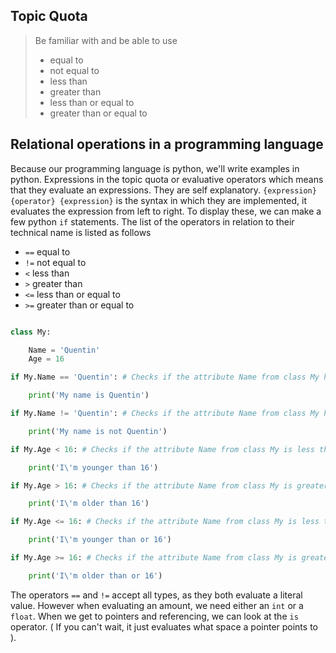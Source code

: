 ## Topic Quota

> Be familiar with and be able to use
> * equal to
> * not equal to
> * less than
> * greater than
> * less than or equal to
> * greater than or equal to

## Relational operations in a programming language

Because our programming language is python, we'll write examples in python. Expressions in the topic quota or evaluative operators which means that they evaluate an expressions. They are self explanatory. `{expression} {operator} {expression}` is the syntax in which they are implemented, it evaluates the expression from left to right. To display these, we can make a few python `if` statements. The list of the operators in relation to their technical name is listed as follows

* `==` equal to
* `!=` not equal to
* `<` less than
* `>` greater than
* `<=` less than or equal to
* `>=` greater than or equal to

```python

class My:

    Name = 'Quentin'
    Age = 16

if My.Name == 'Quentin': # Checks if the attribute Name from class My has the content of the right hand side

    print('My name is Quentin')

if My.Name != 'Quentin': # Checks if the attribute Name from class My has not got the content of the right hand side

    print('My name is not Quentin')

if My.Age < 16: # Checks if the attribute Name from class My is less than the ( in this case ) integer value of the right hand side

    print('I\'m younger than 16')

if My.Age > 16: # Checks if the attribute Name from class My is greater than the ( in this case ) integer value of the right hand side

    print('I\'m older than 16')

if My.Age <= 16: # Checks if the attribute Name from class My is less than or equal to the ( in this case ) integer value of the right hand side

    print('I\'m younger than or 16')

if My.Age >= 16: # Checks if the attribute Name from class My is greater than or equal to the ( in this case ) integer value of the right hand side

    print('I\'m older than or 16')

```

The operators `==` and `!=` accept all types, as they both evaluate a literal value. However when evaluating an amount, we need either an `int` or a `float`. When we get to pointers and referencing, we can look at the `is` operator. ( If you can't wait, it just evaluates what space a pointer points to ).